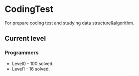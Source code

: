 # CodingTest
For prepare coding test and studying data structure&algorithm.
## Current level
### Programmers
- Level0 - 100 solved.
- Level1 - 16 solved.
